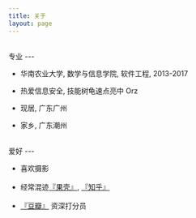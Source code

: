 ```yaml
---
title: 关于
layout: page
---
```

<br>
专业
---

* 华南农业大学, 数学与信息学院, 软件工程, 2013-2017

* 热爱信息安全, 技能树龟速点亮中 Orz

* 现居, 广东广州

* 家乡, 广东潮州

<br>
爱好
---
<ul>
	<li>
		喜欢摄影
	</li>
	<br>
	<li>
		经常混迹<a href="http://www.guokr.com/i/0466223402/" target="_blank">『果壳』</a>, 
		<a href="http://www.zhihu.com/people/donotbiteme" target="_blank">『知乎』</a>
	</li>
	<br>
	<li>
		<a href="http://www.douban.com/people/bitemebitch/" target="_blank">『豆瓣』</a>
		资深打分员
	</li>
</ul>

<br>
